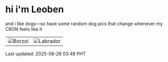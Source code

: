 # hi i'm Leoben

and i like dogs—so have some random dog pics that change whenever my CRON feels like it

|  |  |
|--------|----------|
| ![Borzoi](https://random-dog-vercel.vercel.app/api/random-borzoi?v=1756151289) | ![Labrador](https://random-dog-vercel.vercel.app/api/random-labrador?v=1756151289) |

Last updated: 2025-08-26 03:48 PHT
